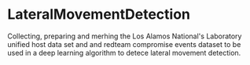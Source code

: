# LateralMovementDetection
Collecting, preparing and merhing the Los Alamos National's Laboratory unified host data set and and redteam compromise events dataset to be used in a deep learning algorithm to detece lateral movement detection.
